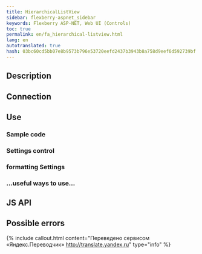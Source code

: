 ```yaml
--- 
title: HierarchicalListView 
sidebar: flexberry-aspnet_sidebar 
keywords: Flexberry ASP-NET, Web UI (Controls) 
toc: true 
permalink: en/fa_hierarchical-listview.html 
lang: en 
autotranslated: true 
hash: 03bc60cd5bb07e8b9573b796e53720eefd2437b3943b8a758d9eef6d592739bf 
--- 
```


## Description 

## Connection 

## Use 

### Sample code 

### Settings control 

### formatting Settings 

### ...useful ways to use... 

## JS API 

## Possible errors 



{% include callout.html content="Переведено сервисом «Яндекс.Переводчик» <http://translate.yandex.ru>" type="info" %}